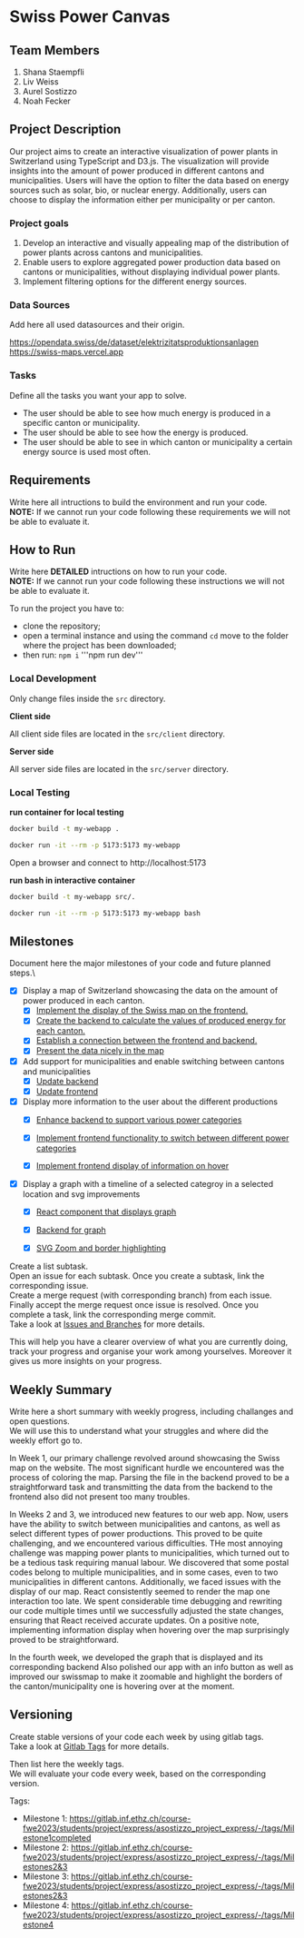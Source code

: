 # Swiss Power Canvas

## Team Members
1. Shana Staempfli
2. Liv Weiss
3. Aurel Sostizzo
4. Noah Fecker

## Project Description 
Our project aims to create an interactive visualization of power plants in Switzerland using TypeScript and D3.js. 
The visualization will provide insights into the amount of power produced in different cantons and municipalities. 
Users will have the option to filter the data based on energy sources such as solar, bio, or nuclear energy. 
Additionally, users can choose to display the information either per municipality or per canton.


### Project goals
1. Develop an interactive and visually appealing map of the distribution of power plants across cantons and municipalities.
2. Enable users to explore aggregated power production data based on cantons or municipalities, without displaying individual power plants.
3. Implement filtering options for the different energy sources. 



### Data Sources
Add here all used datasources and their origin.

https://opendata.swiss/de/dataset/elektrizitatsproduktionsanlagen
https://swiss-maps.vercel.app


### Tasks
Define all the tasks you want your app to solve.

- The user should be able to see how much energy is produced in a specific canton or municipality.
- The user should be able to see how the energy is produced.
- The user should be able to see in which canton or municipality a certain energy source is used most often.



## Requirements
Write here all intructions to build the environment and run your code.\
**NOTE:** If we cannot run your code following these requirements we will not be able to evaluate it.

## How to Run
Write here **DETAILED** intructions on how to run your code.\
**NOTE:** If we cannot run your code following these instructions we will not be able to evaluate it.

To run the project you have to:
- clone the repository;
- open a terminal instance and using the command ```cd``` move to the folder where the project has been downloaded;
- then run:
 ```npm i```
 '''npm run dev'''



### Local Development

Only change files inside the `src` directory.

**Client side**

All client side files are located in the `src/client` directory.

**Server side**

All server side files are located in the `src/server` directory.

### Local Testing

**run container for local testing**

```bash
docker build -t my-webapp .

docker run -it --rm -p 5173:5173 my-webapp
```
Open a browser and connect to http://localhost:5173

**run bash in interactive container**
```bash
docker build -t my-webapp src/.

docker run -it --rm -p 5173:5173 my-webapp bash
```


## Milestones
Document here the major milestones of your code and future planned steps.\
- [X] Display a map of Switzerland showcasing the data on the amount of power produced in each canton.
  - [X] [Implement the display of the Swiss map on the frontend.](https://gitlab.inf.ethz.ch/course-fwe2023/students/project/express/asostizzo_project_express/-/merge_requests/2)
  - [X] [Create the backend to calculate the values of produced energy for each canton.](https://gitlab.inf.ethz.ch/course-fwe2023/students/project/express/asostizzo_project_express/-/merge_requests/1)
  - [X] [Establish a connection between the frontend and backend.](https://gitlab.inf.ethz.ch/course-fwe2023/students/project/express/asostizzo_project_express/-/merge_requests/3)
  - [X] [Present the data nicely in the map](https://gitlab.inf.ethz.ch/course-fwe2023/students/project/express/asostizzo_project_express/-/tree/4-present-the-data-nicely-in-the-map?ref_type=heads)

- [X] Add support for municipalities and enable switching between cantons and municipalities
  - [X] [Update backend](https://gitlab.inf.ethz.ch/course-fwe2023/students/project/express/asostizzo_project_express/-/merge_requests/5/commits)
  - [X] [Update frontend](https://gitlab.inf.ethz.ch/course-fwe2023/students/project/express/asostizzo_project_express/-/merge_requests/5/commits)

- [X] Display more information to the user about the different productions
  - [X] [Enhance backend to support various power categories](https://gitlab.inf.ethz.ch/course-fwe2023/students/project/express/asostizzo_project_express/-/merge_requests/6)
  - [X] [Implement frontend functionality to switch between different power categories](https://gitlab.inf.ethz.ch/course-fwe2023/students/project/express/asostizzo_project_express/-/merge_requests/6)
  - [X] [Implement frontend display of information on hover](https://gitlab.inf.ethz.ch/course-fwe2023/students/project/express/asostizzo_project_express/-/merge_requests/9)


- [X] Display a graph with a timeline of a selected categroy in a selected location and svg improvements
  - [X] [React component that displays graph](https://gitlab.inf.ethz.ch/course-fwe2023/students/project/express/asostizzo_project_express/-/merge_requests/12)
  - [X] [Backend for graph](https://gitlab.inf.ethz.ch/course-fwe2023/students/project/express/asostizzo_project_express/-/merge_requests/11)
   - [X] [SVG Zoom and border highlighting](https://gitlab.inf.ethz.ch/course-fwe2023/students/project/express/asostizzo_project_express/-/merge_requests/14)



Create a list subtask.\
Open an issue for each subtask. Once you create a subtask, link the corresponding issue.\
Create a merge request (with corresponding branch) from each issue.\
Finally accept the merge request once issue is resolved. Once you complete a task, link the corresponding merge commit.\
Take a look at [Issues and Branches](https://www.youtube.com/watch?v=DSuSBuVYpys) for more details. 

This will help you have a clearer overview of what you are currently doing, track your progress and organise your work among yourselves. Moreover it gives us more insights on your progress.  

## Weekly Summary 
Write here a short summary with weekly progress, including challanges and open questions.\
We will use this to understand what your struggles and where did the weekly effort go to.

In Week 1, our primary challenge revolved around showcasing the Swiss map on the website. The most significant hurdle we encountered was the process of coloring the map. Parsing the file in the backend proved to be a straightforward task and transmitting the data from the backend to the frontend also did not present too many troubles.

In Weeks 2 and 3, we introduced new features to our web app. Now, users have the ability to switch between municipalities and cantons, as well as select different types of power productions. This proved to be quite challenging, and we encountered various difficulties. THe most annoying challenge was mapping power plants to municipalities, which turned out to be a tedious task requiring manual labour. We discovered that some postal codes belong to multiple municipalities, and in some cases, even to two municipalities in different cantons. Additionally, we faced issues with the display of our map. React consistently seemed to render the map one interaction too late. We spent considerable time debugging and rewriting our code multiple times until we successfully adjusted the state changes, ensuring that React received accurate updates. On a positive note, implementing information display when hovering over the map surprisingly proved to be straightforward.

In the fourth week, we developed the graph that is displayed and its corresponding backend Also polished our app with an info button as well as improved our swissmap to make it zoomable and highlight the borders of the canton/municipality one is hovering over at the moment.



## Versioning
Create stable versions of your code each week by using gitlab tags.\
Take a look at [Gitlab Tags](https://docs.gitlab.com/ee/topics/git/tags.html) for more details. 

Then list here the weekly tags. \
We will evaluate your code every week, based on the corresponding version.

Tags:
- Milestone 1: https://gitlab.inf.ethz.ch/course-fwe2023/students/project/express/asostizzo_project_express/-/tags/Milestone1completed
- Milestone 2: https://gitlab.inf.ethz.ch/course-fwe2023/students/project/express/asostizzo_project_express/-/tags/Milestones2&3
- Milestone 3: https://gitlab.inf.ethz.ch/course-fwe2023/students/project/express/asostizzo_project_express/-/tags/Milestones2&3
- Milestone 4: https://gitlab.inf.ethz.ch/course-fwe2023/students/project/express/asostizzo_project_express/-/tags/Milestone4




